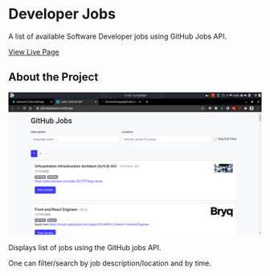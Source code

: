 # Developer Jobs

A list of available Software Developer jobs using GitHub Jobs API.

[View Live Page](https://chrisachinga.github.io/jobs/)

## About the Project

![screenshot](githubjobs.png)

Displays list of jobs using the GitHub jobs API.

One can filter/search by job description/location and by time.